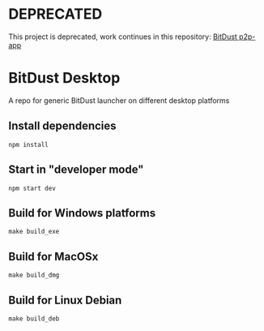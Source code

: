 # DEPRECATED

This project is deprecated, work continues in this repository: [BitDust p2p-app](https://github.com/bitdust-io/p2p-app)



# BitDust Desktop

A repo for generic BitDust launcher on different desktop platforms


## Install dependencies

    npm install


## Start in "developer mode"

    npm start dev


## Build for Windows platforms

    make build_exe


## Build for MacOSx

    make build_dmg


## Build for Linux Debian

    make build_deb

